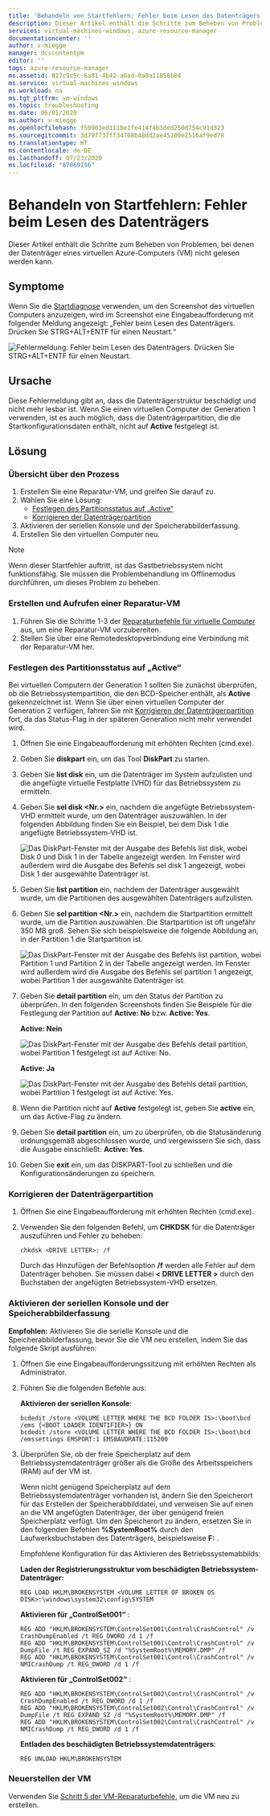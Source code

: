 ```yaml
---
title: 'Behandeln von Startfehlern: Fehler beim Lesen des Datenträgers'
description: Dieser Artikel enthält die Schritte zum Beheben von Problemen, bei denen der Datenträger einer Azure-VM nicht gelesen werden kann.
services: virtual-machines-windows, azure-resource-manager
documentationcenter: ''
author: v-miegge
manager: dcscontentpm
editor: ''
tags: azure-resource-manager
ms.assetid: 817c9c5c-6a81-4b42-a6ad-0a0a11858b84
ms.service: virtual-machines-windows
ms.workload: na
ms.tgt_pltfrm: vm-windows
ms.topic: troubleshooting
ms.date: 06/01/2020
ms.author: v-miegge
ms.openlocfilehash: f59903ed111be1fe414f4b3ded250d754c91d323
ms.sourcegitcommit: 3d79f737ff34708b48dd2ae45100e2516af9ed78
ms.translationtype: HT
ms.contentlocale: de-DE
ms.lasthandoff: 07/23/2020
ms.locfileid: "87069156"
---
```

# <a name="troubleshoot-boot-error---disk-read-error-occurred"></a>Behandeln von Startfehlern: Fehler beim Lesen des Datenträgers

Dieser Artikel enthält die Schritte zum Beheben von Problemen, bei denen der Datenträger eines virtuellen Azure-Computers (VM) nicht gelesen werden kann.

## <a name="symptoms"></a>Symptome

Wenn Sie die [Startdiagnose](./boot-diagnostics.md) verwenden, um den Screenshot des virtuellen Computers anzuzeigen, wird im Screenshot eine Eingabeaufforderung mit folgender Meldung angezeigt: „Fehler beim Lesen des Datenträgers. Drücken Sie STRG+ALT+ENTF für einen Neustart.“

   ![Fehlermeldung: Fehler beim Lesen des Datenträgers. Drücken Sie STRG+ALT+ENTF für einen Neustart.](./media/disk-read-error-occurred/1.png)

## <a name="cause"></a>Ursache

Diese Fehlermeldung gibt an, dass die Datenträgerstruktur beschädigt und nicht mehr lesbar ist. Wenn Sie einen virtuellen Computer der Generation 1 verwenden, ist es auch möglich, dass die Datenträgerpartition, die die Startkonfigurationsdaten enthält, nicht auf **Active** festgelegt ist.

## <a name="solution"></a>Lösung

### <a name="process-overview"></a>Übersicht über den Prozess

1. Erstellen Sie eine Reparatur-VM, und greifen Sie darauf zu.
1. Wählen Sie eine Lösung:
   - [Festlegen des Partitionsstatus auf „Active“](#set-partition-status-to-active)
   - [Korrigieren der Datenträgerpartition](#fix-the-disk-partition)
1. Aktivieren der seriellen Konsole und der Speicherabbilderfassung.
1. Erstellen Sie den virtuellen Computer neu.

> [!NOTE]
> Wenn dieser Startfehler auftritt, ist das Gastbetriebssystem nicht funktionsfähig. Sie müssen die Problembehandlung im Offlinemodus durchführen, um dieses Problem zu beheben.

### <a name="create-and-access-a-repair-vm"></a>Erstellen und Aufrufen einer Reparatur-VM

1. Führen Sie die Schritte 1-3 der [Reparaturbefehle für virtuelle Computer](./repair-windows-vm-using-azure-virtual-machine-repair-commands.md) aus, um eine Reparatur-VM vorzubereiten.
1. Stellen Sie über eine Remotedesktopverbindung eine Verbindung mit der Reparatur-VM her.

### <a name="set-partition-status-to-active"></a>Festlegen des Partitionsstatus auf „Active“

Bei virtuellen Computern der Generation 1 sollten Sie zunächst überprüfen, ob die Betriebssystempartition, die den BCD-Speicher enthält, als **Active** gekennzeichnet ist. Wenn Sie über einen virtuellen Computer der Generation 2 verfügen, fahren Sie mit [Korrigieren der Datenträgerpartition](#fix-the-disk-partition) fort, da das Status-Flag in der späteren Generation nicht mehr verwendet wird.

1. Öffnen Sie eine Eingabeaufforderung mit erhöhten Rechten (cmd.exe).
1. Geben Sie **diskpart** ein, um das Tool **DiskPart** zu starten.
1. Geben Sie **list disk** ein, um die Datenträger im System aufzulisten und die angefügte virtuelle Festplatte (VHD) für das Betriebssystem zu ermitteln.
1. Geben Sie **sel disk <Nr.>** ein, nachdem die angefügte Betriebssystem-VHD ermittelt wurde, um den Datenträger auszuwählen. In der folgenden Abbildung finden Sie ein Beispiel, bei dem Disk 1 die angefügte Betriebssystem-VHD ist.

   ![Das DiskPart-Fenster mit der Ausgabe des Befehls **list disk**, wobei Disk 0 und Disk 1 in der Tabelle angezeigt werden. Im Fenster wird außerdem wird die Ausgabe des Befehls **sel disk 1** angezeigt, wobei Disk 1 der ausgewählte Datenträger ist.](./media/disk-read-error-occurred/2.png)

1. Geben Sie **list partition** ein, nachdem der Datenträger ausgewählt wurde, um die Partitionen des ausgewählten Datenträgers aufzulisten.
1. Geben Sie **sel partition <Nr.>** ein, nachdem die Startpartition ermittelt wurde, um die Partition auszuwählen. Die Startpartition ist oft ungefähr 350 MB groß.  Sehen Sie sich beispielsweise die folgende Abbildung an, in der Partition 1 die Startpartition ist.

   ![Das DiskPart-Fenster mit der Ausgabe des Befehls **list partition**, wobei Partition 1 und Partition 2 in der Tabelle angezeigt werden. Im Fenster wird außerdem wird die Ausgabe des Befehls **sel partition 1** angezeigt, wobei Partition 1 der ausgewählte Datenträger ist.](./media/disk-read-error-occurred/3.png)

1. Geben Sie **detail partition** ein, um den Status der Partition zu überprüfen. In den folgenden Screenshots finden Sie Beispiele für die Festlegung der Partition auf **Active: No** bzw. **Active: Yes**.

   **Active: Nein**

   ![Das DiskPart-Fenster mit der Ausgabe des Befehls **detail partition**, wobei Partition 1 festgelegt ist auf **Active: No**.](./media/disk-read-error-occurred/4.png)

   **Active: Ja**

   ![Das DiskPart-Fenster mit der Ausgabe des Befehls **detail partition**, wobei Partition 1 festgelegt ist auf **Active: Yes**.](./media/disk-read-error-occurred/5.png)

1. Wenn die Partition nicht auf **Active** festgelegt ist, geben Sie **active** ein, um das Active-Flag zu ändern.
1. Geben Sie **detail partition** ein, um zu überprüfen, ob die Statusänderung ordnungsgemäß abgeschlossen wurde, und vergewissern Sie sich, dass die Ausgabe einschließt: **Active: Yes**. 
1. Geben Sie **exit** ein, um das DISKPART-Tool zu schließen und die Konfigurationsänderungen zu speichern.

### <a name="fix-the-disk-partition"></a>Korrigieren der Datenträgerpartition

1. Öffnen Sie eine Eingabeaufforderung mit erhöhten Rechten (cmd.exe).
1. Verwenden Sie den folgenden Befehl, um **CHKDSK** für die Datenträger auszuführen und Fehler zu beheben:

   `chkdsk <DRIVE LETTER>: /f`

   Durch das Hinzufügen der Befehlsoption **/f** werden alle Fehler auf dem Datenträger behoben. Sie müssen dabei **< DRIVE LETTER >** durch den Buchstaben der angefügten Betriebssystem-VHD ersetzen.

### <a name="enable-the-serial-console-and-memory-dump-collection"></a>Aktivieren der seriellen Konsole und der Speicherabbilderfassung

**Empfohlen:** Aktivieren Sie die serielle Konsole und die Speicherabbilderfassung, bevor Sie die VM neu erstellen, indem Sie das folgende Skript ausführen:

1. Öffnen Sie eine Eingabeaufforderungssitzung mit erhöhten Rechten als Administrator.
1. Führen Sie die folgenden Befehle aus:

   **Aktivieren der seriellen Konsole**:
   
   ```
   bcdedit /store <VOLUME LETTER WHERE THE BCD FOLDER IS>:\boot\bcd /ems {<BOOT LOADER IDENTIFIER>} ON 
   bcdedit /store <VOLUME LETTER WHERE THE BCD FOLDER IS>:\boot\bcd /emssettings EMSPORT:1 EMSBAUDRATE:115200
   ```

1. Überprüfen Sie, ob der freie Speicherplatz auf dem Betriebssystemdatenträger größer als die Größe des Arbeitsspeichers (RAM) auf der VM ist.

   Wenn nicht genügend Speicherplatz auf dem Betriebssystemdatenträger vorhanden ist, ändern Sie den Speicherort für das Erstellen der Speicherabbilddatei, und verweisen Sie auf einen an die VM angefügten Datenträger, der über genügend freien Speicherplatz verfügt. Um den Speicherort zu ändern, ersetzen Sie in den folgenden Befehlen **%SystemRoot%** durch den Laufwerksbuchstaben des Datenträgers, beispielsweise **F:** .

   Empfohlene Konfiguration für das Aktivieren des Betriebssystemabbilds:

   **Laden der Registrierungsstruktur vom beschädigten Betriebssystem-Datenträger:**

   ```
   REG LOAD HKLM\BROKENSYSTEM <VOLUME LETTER OF BROKEN OS DISK>:\windows\system32\config\SYSTEM
   ```

   **Aktivieren für „ControlSet001“** :

   ```
   REG ADD "HKLM\BROKENSYSTEM\ControlSet001\Control\CrashControl" /v CrashDumpEnabled /t REG_DWORD /d 1 /f 
   REG ADD "HKLM\BROKENSYSTEM\ControlSet001\Control\CrashControl" /v DumpFile /t REG_EXPAND_SZ /d "%SystemRoot%\MEMORY.DMP" /f 
   REG ADD "HKLM\BROKENSYSTEM\ControlSet001\Control\CrashControl" /v NMICrashDump /t REG_DWORD /d 1 /f 
   ```

   **Aktivieren für „ControlSet002“** :

   ```
   REG ADD "HKLM\BROKENSYSTEM\ControlSet002\Control\CrashControl" /v CrashDumpEnabled /t REG_DWORD /d 1 /f 
   REG ADD "HKLM\BROKENSYSTEM\ControlSet002\Control\CrashControl" /v DumpFile /t REG_EXPAND_SZ /d "%SystemRoot%\MEMORY.DMP" /f 
   REG ADD "HKLM\BROKENSYSTEM\ControlSet002\Control\CrashControl" /v NMICrashDump /t REG_DWORD /d 1 /f 
   ```

   **Entladen des beschädigten Betriebssystemdatenträgers**:

   ```
   REG UNLOAD HKLM\BROKENSYSTEM
   ```
   
### <a name="rebuild-the-vm"></a>Neuerstellen der VM

Verwenden Sie [Schritt 5 der VM-Reparaturbefehle](./repair-windows-vm-using-azure-virtual-machine-repair-commands.md#repair-process-example), um die VM neu zu erstellen.
